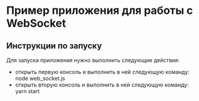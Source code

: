 # Пример приложения для работы с WebSocket

## Инструкции по запуску

Для запуска приложения нужно выполнить следующие действия:

- открыть первую консоль и выполнить в ней следующую команду: node web_socket.js
- открыть вторую консоль и выполнить в ней следующую команду: yarn start
